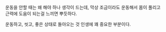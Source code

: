 운동을 안할 때는 왜 해야 하나 생각이 드는데,
막상 조금이라도 운동해서 몸이 풀리고 근력에 도움이 되는걸 느끼면 뿌듯하다.

운동하고, 씻고,
좋은 상태로 돌아오는 것
인생에 꽤 중요한 부분이다.
